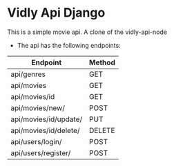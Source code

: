 # Vidly Api Django

This is a simple movie api. A clone of the vidly-api-node

- The api has the following endpoints:

| Endpoint              | Method |
| --------------------- | ------ |
| api/genres            | GET    |
| api/movies            | GET    |
| api/movies/id         | GET    |
| api/movies/new/       | POST   |
| api/movies/id/update/ | PUT    |
| api/movies/id/delete/ | DELETE |
| api/users/login/      | POST   |
| api/users/register/   | POST   |
